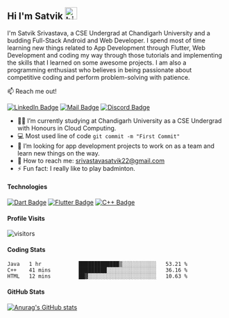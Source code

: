 ## Hi I'm Satvik <img src="https://user-images.githubusercontent.com/1303154/88677602-1635ba80-d120-11ea-84d8-d263ba5fc3c0.gif" width="28px" alt="hi">

I'm Satvik Srivastava, a CSE Undergrad at Chandigarh University and a budding Full-Stack Android and Web Developer. I spend most of time learning new things related to App Development through Flutter, Web Development and coding my way through those tutorials and implementing the skills that I learned on some awesome projects. I am also a programming enthusiast who believes in being passionate about competitive coding and perform problem-solving with patience.

:mailbox: Reach me out!

[![LinkedIn Badge](https://img.shields.io/badge/-Satvik-0e76a8?style=flat&labelColor=0e76a8&logo=linkedin&logoColor=white)](https://www.linkedin.com/in/satvik-srivastava-8237aa202/) [![Mail Badge](https://img.shields.io/badge/-satviksriv-c0392b?style=flat&labelColor=c0392b&logo=gmail&logoColor=white)](mailto:srivastavasatvik22@gmail.com) [![Discord Badge](https://img.shields.io/badge/-SubZero-00008B?style=flat&labelColor=00008B&logo=discord&logoColor=white)](https://discordapp.com/users/6458/)



- 👨‍🎓 I’m currently studying at Chandigarh University as a CSE Undergrad with Honours in Cloud Computing.
- :computer: Most used line of code `git commit -m "First Commit"`
- 🤔 I’m looking for app development projects to work on as a team and learn new things on the way.
- 📧 How to reach me: srivastavasatvik22@gmail.com
- ⚡ Fun fact: I really like to play badminton.

#### Technologies


[![Dart Badge](https://img.shields.io/badge/-Dart-61DBFB?style=for-the-badge&labelColor=black&logo=dart&logoColor=61DBFB)](https://github.com/satviksriv?tab=repositories) [![Flutter Badge](https://img.shields.io/badge/-flutter-007acc?style=for-the-badge&labelColor=black&logo=flutter&logoColor=007acc)](https://github.com/satviksriv?tab=repositories) [![C++ Badge](https://img.shields.io/badge/-C++-3C873A?style=for-the-badge&labelColor=black&logo=cplusplus&logoColor=3C873A)](https://github.com/satviksriv?tab=repositories)


#### Profile Visits

![visitors](https://visitor-badge.glitch.me/badge?page_id=satviksriv.satviksriv)

#### Coding Stats

<!--START_SECTION:waka-->
```text
Java   1 hr            █████████████▒░░░░░░░░░░░   53.21 % 
C++    41 mins         █████████░░░░░░░░░░░░░░░░   36.16 % 
HTML   12 mins         ██▓░░░░░░░░░░░░░░░░░░░░░░   10.63 % 
```
<!--END_SECTION:waka-->

#### GitHub Stats

[![Anurag's GitHub stats](https://github-readme-stats.vercel.app/api?username=satviksriv&theme=tokyonight)](https://github.com/anuraghazra/github-readme-stats)

